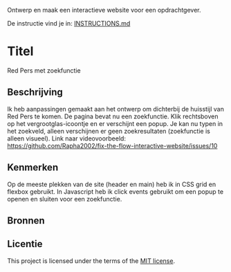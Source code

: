 
Ontwerp en maak een interactieve website voor een opdrachtgever.

De instructie vind je in: [INSTRUCTIONS.md](https://github.com/fdnd-task/fix-the-flow-interactive-website/blob/main/docs/INSTRUCTIONS.md)

# Titel
<!-- Geef je project een titel en schrijf in één zin wat het is -->
Red Pers met zoekfunctie

## Beschrijving
<!-- In de Beschrijving staat hoe je project er uit ziet, hoe het werkt en wat je er mee kan. -->
<!-- Voeg een mooie poster visual toe 📸 -->
<!-- Voeg een link toe naar Github Pages 🌐-->
Ik heb aanpassingen gemaakt aan het ontwerp om dichterbij de huisstijl van Red Pers te komen.
De pagina bevat nu een zoekfunctie. Klik rechtsboven op het vergrootglas-icoontje en er verschijnt een popup. Je kan nu typen in het zoekveld, alleen verschijnen er geen zoekresultaten (zoekfunctie is alleen visueel). Link naar videovoorbeeld: https://github.com/Rapha2002/fix-the-flow-interactive-website/issues/10

## Kenmerken
<!-- Bij Kenmerken staat welke technieken zijn gebruikt en hoe. Wat is de HTML structuur? Wat zijn de belangrijkste dingen in CSS? Wat is er met JS gedaan en hoe? -->
Op de meeste plekken van de site (header en main) heb ik in CSS grid en flexbox gebruikt.
In Javascript heb ik click events gebruikt om een popup te openen en sluiten voor een zoekfunctie.

## Bronnen

## Licentie

This project is licensed under the terms of the [MIT license](./LICENSE).


